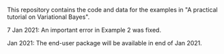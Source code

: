This repository contains the code and data for the examples in "A practical tutorial on Variational Bayes".

7 Jan 2021: An important error in Example 2 was fixed.

Jan 2021: The end-user package will be available in end of Jan 2021.
